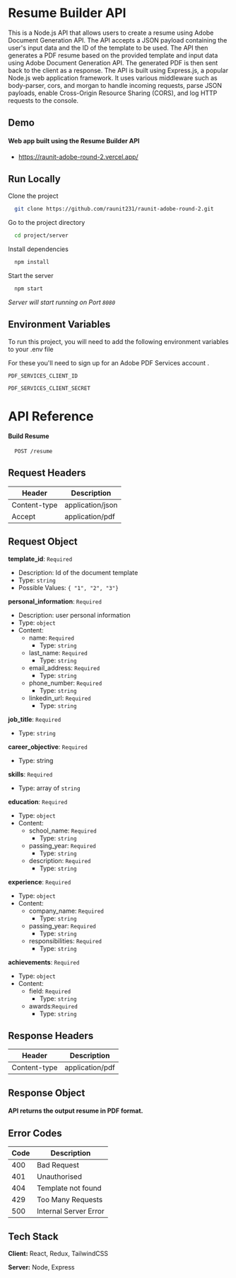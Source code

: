 
# Resume Builder API

This is a Node.js API that allows users to create a resume using Adobe Document Generation API. The API accepts a JSON payload containing the user's input data and the ID of the template to be used. The API then generates a PDF resume based on the provided template and input data using Adobe Document Generation API. The generated PDF is then sent back to the client as a response.
The API is built using Express.js, a popular Node.js web application framework. It uses various middleware such as body-parser, cors, and morgan to handle incoming requests, parse JSON payloads, enable Cross-Origin Resource Sharing (CORS), and log HTTP requests to the console.



## Demo

#### Web app built using the Resume Builder API
- https://raunit-adobe-round-2.vercel.app/

## Run Locally

Clone the project

```bash
  git clone https://github.com/raunit231/raunit-adobe-round-2.git
```

Go to the project directory

```bash
  cd project/server
```

Install dependencies

```bash
  npm install
```

Start the server

```bash
  npm start
```
*Server will start running on Port `8080`*


## Environment Variables

To run this project, you will need to add the following environment variables to your .env file

For these you'll need to sign up for an Adobe PDF Services account .

`PDF_SERVICES_CLIENT_ID`

`PDF_SERVICES_CLIENT_SECRET`


# API Reference


#### Build Resume

```http
  POST /resume
```

## Request Headers
| Header           | Description        |
|------------------|--------------------|
| Content-type     | application/json   |
| Accept           | application/pdf    |

## Request Object
**template_id**: `Required`
- Description: Id of the document template
- Type: `string`
- Possible Values: `{ "1", "2", "3"}`

**personal_information**: `Required`
- Description: user personal information
- Type: `object`
- Content:
  - name: `Required`
      - Type: `string`
  - last_name: `Required`
      - Type: `string`
  - email_address: `Required`
      - Type: `string`
  - phone_number: `Required`
      - Type: `string`
  - linkedin_url: `Required`
      - Type: `string`

**job_title**: `Required`
- Type: `string`

**career_objective**: `Required`
- Type: string

**skills**: `Required`
- Type: array of `string`

**education**: `Required`
- Type: `object`
- Content:
  - school_name: `Required`
    - Type: `string`
  - passing_year: `Required`
      - Type: `string`
  - description: `Required`
      - Type: `string`

**experience**: `Required`
- Type: `object`
- Content:
  - company_name: `Required`
      - Type: `string`
  - passing_year: `Required`
      - Type: `string`
  - responsibilities: `Required`
      - Type: `string`

**achievements**: `Required`
- Type: `object`
- Content:
  - field: `Required`
      - Type: `string`
  - awards:`Required`
      - Type: `string`

## Response Headers
| Header           | Description        |
|------------------|--------------------|
| Content-type     | application/pdf    |

## Response Object
#### API returns the output resume in PDF format.

## Error Codes
| Code           | Description        |
|------------------|--------------------|
| 400    | Bad Request   |
| 401           | Unauthorised   |
| 404           | Template not found   |
| 429           | Too Many Requests   |
| 500           | Internal Server Error   |

## Tech Stack

**Client:** React, Redux, TailwindCSS

**Server:** Node, Express

